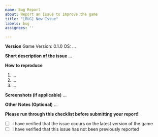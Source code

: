 ```yaml
---
name: Bug Report
about: Report an issue to improve the game
title: "[BUG] New Issue"
labels: bug
assignees: ''

---
```


**Version**
Game Version: 0.1.0
OS: ...

**Short description of the issue**
...

**How to reproduce**
1. ...
2. ...
3. ...

**Screenshots (if applicable)**
...

**Other Notes (Optional)**
...

**Please run through this checklist before submitting your report!**
- [ ] I have verified that the issue occurs on the latest version of the game
- [ ] I have verified that this issue has not been previously reported
